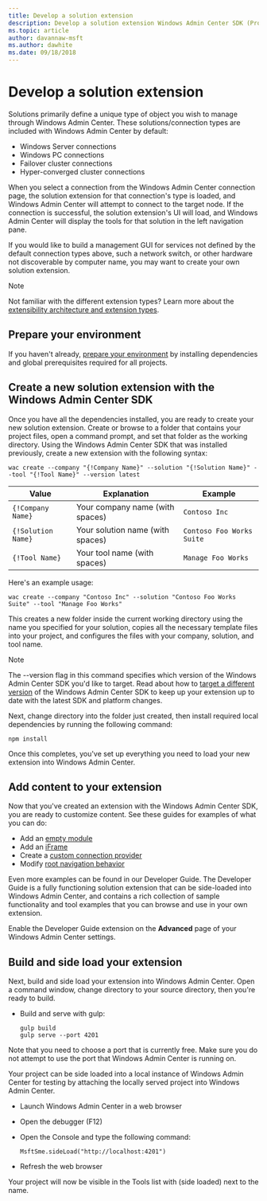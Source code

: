 ```yaml
---
title: Develop a solution extension
description: Develop a solution extension Windows Admin Center SDK (Project Honolulu)
ms.topic: article
author: davannaw-msft
ms.author: dawhite
ms.date: 09/18/2018
---
```


# Develop a solution extension

>

Solutions primarily define a unique type of object you wish to manage through Windows Admin Center.  These solutions/connection types are included with Windows Admin Center by default:

* Windows Server connections
* Windows PC connections
* Failover cluster connections
* Hyper-converged cluster connections

When you select a connection from the Windows Admin Center connection page, the solution extension for that connection's type is loaded, and Windows Admin Center will attempt to connect to the target node. If the connection is successful, the solution extension's UI will load, and Windows Admin Center will display the tools for that solution in the left navigation pane.

If you would like to build a management GUI for services not defined by the default connection types above, such a network switch, or other hardware not discoverable by computer name, you may want to create your own solution extension.

> [!NOTE]
> Not familiar with the different extension types? Learn more about the [extensibility architecture and extension types](understand-extensions.md).

## Prepare your environment

If you haven't already, [prepare your environment](prepare-development-environment.md) by installing dependencies and global prerequisites required for all projects.

## Create a new solution extension with the Windows Admin Center SDK ##

Once you have all the dependencies installed, you are ready to create your new solution extension.  Create or browse to a folder that contains your project files, open a command prompt, and set that folder as the working directory.  Using the Windows Admin Center SDK that was installed previously, create a new extension with the following syntax:

```
wac create --company "{!Company Name}" --solution "{!Solution Name}" --tool "{!Tool Name}" --version latest
```

| Value | Explanation | Example |
| ----- | ----------- | ------- |
| ```{!Company Name}``` | Your company name (with spaces) | ```Contoso Inc``` |
| ```{!Solution Name}``` | Your solution name (with spaces) | ```Contoso Foo Works Suite``` |
| ```{!Tool Name}``` | Your tool name (with spaces) | ```Manage Foo Works``` |

Here's an example usage:

```
wac create --company "Contoso Inc" --solution "Contoso Foo Works Suite" --tool "Manage Foo Works"
```

This creates a new folder inside the current working directory using the name you specified for your solution, copies all the necessary template files into your project, and configures the files with your company, solution, and tool name.

> [!NOTE]
> The --version flag in this command specifies which version of the Windows Admin Center SDK you'd like to target. Read about how to [target a different version](target-sdk-version.md) of the Windows Admin Center SDK to keep up your extension up to date with the latest SDK and platform changes.

Next, change directory into the folder just created, then install required local dependencies by running the following command:

```
npm install
```

Once this completes, you've set up everything you need to load your new extension into Windows Admin Center.

## Add content to your extension

Now that you've created an extension with the Windows Admin Center SDK, you are ready to customize content.  See these guides for examples of what you can do:

- Add an [empty module](guides/add-module.md)
- Add an [iFrame](guides/add-iframe.md)
- Create a [custom connection provider](guides/create-connection-provider.md)
- Modify [root navigation behavior](guides/modify-root-navigation.md)

Even more examples can be found in our Developer Guide. The Developer Guide is a fully functioning solution extension that can be side-loaded into Windows Admin Center, and contains a rich collection of sample functionality and tool examples that you can browse and use in your own extension. 

Enable the Developer Guide extension on the **Advanced** page of your Windows Admin Center settings. 

## Build and side load your extension

Next, build and side load your extension into Windows Admin Center.  Open a command window, change directory to your source directory, then you're ready to build.

* Build and serve with gulp:

    ```
    gulp build
    gulp serve --port 4201
    ```

Note that you need to choose a port that is currently free. Make sure you do not attempt to use the port that Windows Admin Center is running on.

Your project can be side loaded into a local instance of Windows Admin Center for testing by attaching the locally served project into Windows Admin Center.

* Launch Windows Admin Center in a web browser
* Open the debugger (F12)
* Open the Console and type the following command:

    ```
    MsftSme.sideLoad("http://localhost:4201")
    ```

*	Refresh the web browser

Your project will now be visible in the Tools list with (side loaded) next to the name.
